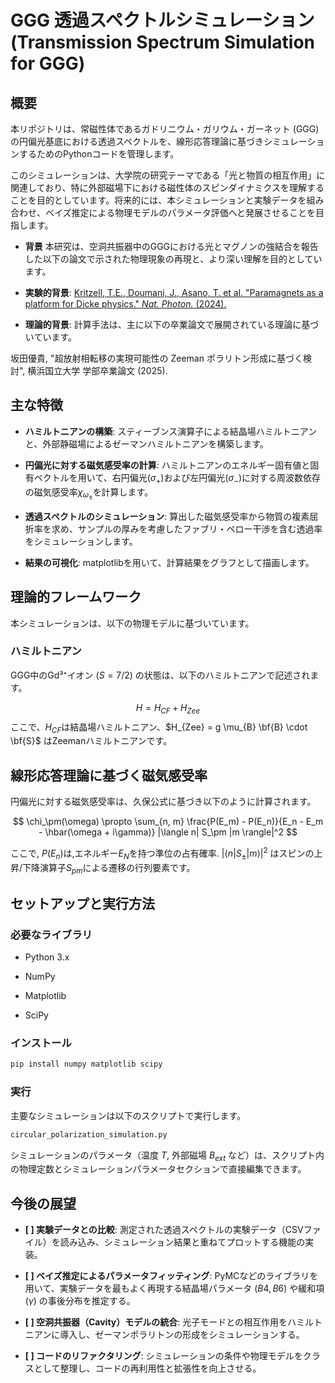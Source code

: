 # GGG 透過スペクトルシミュレーション (Transmission Spectrum Simulation for GGG)

## 概要
本リポジトリは、常磁性体であるガドリニウム・ガリウム・ガーネット (GGG) の円偏光基底における透過スペクトルを、線形応答理論に基づきシミュレーションするためのPythonコードを管理します。

このシミュレーションは、大学院の研究テーマである「光と物質の相互作用」に関連しており、特に外部磁場下における磁性体のスピンダイナミクスを理解することを目的としています。将来的には、本シミュレーションと実験データを組み合わせ、ベイズ推定による物理モデルのパラメータ評価へと発展させることを目指します。

* **背景**
本研究は、空洞共振器中のGGGにおける光とマグノンの強結合を報告した以下の論文で示された物理現象の再現と、より深い理解を目的としています。

* **実験的背景**: [Kritzell, T.E., Doumani, J., Asano, T. et al. "Paramagnets as a platform for Dicke physics." *Nat. Photon.* (2024).](https://www.nature.com/articles/s41566-024-01509-y)

* **理論的背景**: 計算手法は、主に以下の卒業論文で展開されている理論に基づいています。

坂田優貴, "超放射相転移の実現可能性の Zeeman ポラリトン形成に基づく検討", 横浜国立大学 学部卒業論文 (2025).

## 主な特徴
* **ハミルトニアンの構築**: スティーブンス演算子による結晶場ハミルトニアンと、外部静磁場によるゼーマンハミルトニアンを構築します。

* **円偏光に対する磁気感受率の計算**: ハミルトニアンのエネルギー固有値と固有ベクトルを用いて、右円偏光$(σ_{+})$および左円偏光$(σ_{-})$に対する周波数依存の磁気感受率$\chi_{{\omega}_{\pm}}$を計算します。

* **透過スペクトルのシミュレーション**: 算出した磁気感受率から物質の複素屈折率を求め、サンプルの厚みを考慮したファブリ・ペロー干渉を含む透過率をシミュレーションします。

* **結果の可視化**: matplotlibを用いて、計算結果をグラフとして描画します。

## 理論的フレームワーク
本シミュレーションは、以下の物理モデルに基づいています。

### ハミルトニアン
GGG中のGd³⁺イオン ($S=7/2$) の状態は、以下のハミルトニアンで記述されます。

$$
H=H_{CF} + H_{Zee}
$$
ここで、$H_{CF}$は結晶場ハミルトニアン、$H_{Zee} = g \mu_{B} \bf{B} \cdot \bf{S}$ はZeemanハミルトニアンです。

## 線形応答理論に基づく磁気感受率
円偏光に対する磁気感受率は、久保公式に基づき以下のように計算されます。


$$
\chi_\pm(\omega) \propto \sum_{n, m} \frac{P(E_m) - P(E_n)}{E_n - E_m - \hbar(\omega + i\gamma)} |\langle n| S_\pm |m \rangle|^2
$$ 

ここで, $P(E_{n}​)$は,エネルギー$E_{N}$を持つ準位の占有確率. $| \langle n | S_{\pm} |m \rangle |^2$
 はスピンの上昇/下降演算子$S_{pm}$による遷移の行列要素です。

## セットアップと実行方法
### 必要なライブラリ
* Python 3.x

* NumPy

* Matplotlib

* SciPy

### インストール
```bash
pip install numpy matplotlib scipy
```

### 実行
主要なシミュレーションは以下のスクリプトで実行します。

```python 
circular_polarization_simulation.py
```

シミュレーションのパラメータ（温度 $T$, 外部磁場 $B_{ext}$ など）は、スクリプト内の物理定数とシミュレーションパラメータセクションで直接編集できます。

## 今後の展望
* **[ ] 実験データとの比較**: 測定された透過スペクトルの実験データ（CSVファイル）を読み込み、シミュレーション結果と重ねてプロットする機能の実装。

* **[ ] ベイズ推定によるパラメータフィッティング**: PyMCなどのライブラリを用いて、実験データを最もよく再現する結晶場パラメータ ($B4, B6$) や緩和項 ($\gamma$) の事後分布を推定する。

* **[ ] 空洞共振器（Cavity）モデルの統合**: 光子モードとの相互作用をハミルトニアンに導入し、ゼーマンポラリトンの形成をシミュレーションする。

* **[ ] コードのリファクタリング**: シミュレーションの条件や物理モデルをクラスとして整理し、コードの再利用性と拡張性を向上させる。
